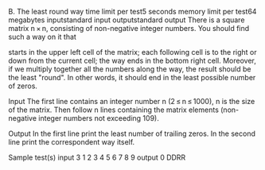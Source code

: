 B. The least round way
time limit per test5 seconds
memory limit per test64 megabytes
inputstandard input
outputstandard output
There is a square matrix n × n, consisting of non-negative integer numbers. You should find such a way on it that

starts in the upper left cell of the matrix;
each following cell is to the right or down from the current cell;
the way ends in the bottom right cell.
Moreover, if we multiply together all the numbers along the way, the result should be the least "round". In other words, it should end in the least possible number of zeros.

Input
The first line contains an integer number n (2 ≤ n ≤ 1000), n is the size of the matrix. Then follow n lines containing the matrix elements (non-negative integer numbers not exceeding 109).

Output
In the first line print the least number of trailing zeros. In the second line print the correspondent way itself.

Sample test(s)
input
3
1 2 3
4 5 6
7 8 9
output
0
DDRR
